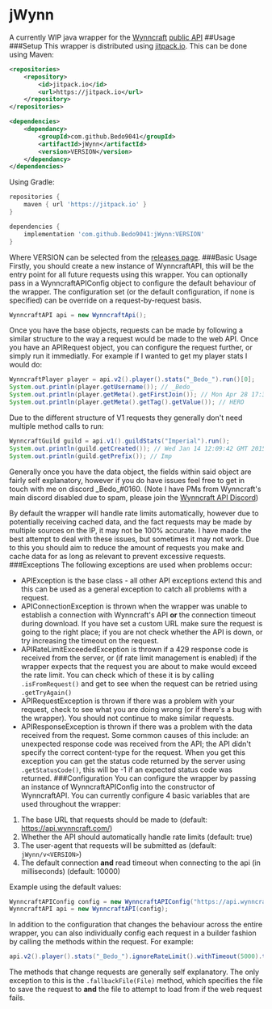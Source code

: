 jWynn
========
A currently WIP java wrapper for the [Wynncraft](https://wynncraft.com/) [public API](https://docs.wynncraft.com/)
##Usage
###Setup
This wrapper is distributed using [jitpack.io](https://jitpack.io/). This can be done using Maven:
```xml
<repositories>
	<repository>
	    <id>jitpack.io</id>
	    <url>https://jitpack.io</url>
    </repository>
</repositories>
```
```xml
<dependencies>
    <dependancy>
        <groupId>com.github.Bedo9041</groupId>
        <artifactId>jWynn</artifactId>
        <version>VERSION</version>
    </dependancy>
</dependencies>
```
Using Gradle:
```groovy
repositories {
    maven { url 'https://jitpack.io' }
}
```
```groovy
dependencies {
    implementation 'com.github.Bedo9041:jWynn:VERSION'
}
```
Where VERSION can be selected from the [releases page](https://github.com/Bedo9041/jWynn/releases).
###Basic Usage
Firstly, you should create a new instance of WynncraftAPI, this will be the entry point for all future requests using this wrapper. You can optionally pass in a WynncraftAPIConfig object to configure the default behaviour of the wrapper. The configuration set (or the default configuration, if none is specified) can be override on a request-by-request basis.
```java
WynncraftAPI api = new WynncraftApi();
```
Once you have the base objects, requests can be made by following a similar structure to the way a request would be made to the web API. Once you have an APIRequest object, you can configure the request further, or simply run it immediatly. For example if I wanted to get my player stats I would do:
```java
WynncraftPlayer player = api.v2().player().stats("_Bedo_").run()[0];
System.out.println(player.getUsername()); // _Bedo_
System.out.println(player.getMeta().getFirstJoin()); // Mon Apr 28 17:37:03 BST 2014
System.out.println(player.getMeta().getTag().getValue()); // HERO
```
Due to the different structure of V1 requests they generally don't need multiple method calls to run:
```java
WynncraftGuild guild = api.v1().guildStats("Imperial").run();
System.out.println(guild.getCreated()); // Wed Jan 14 12:09:42 GMT 2015
System.out.println(guild.getPrefix()); // Imp
```
Generally once you have the data object, the fields within said object are fairly self explanatory, however if you do have issues feel free to get in touch with me on discord \_Bedo\_#0160. (Note I have PMs from Wynncraft's main discord disabled due to spam, please join the [Wynncraft API Discord](https://discord.gg/nUFD9xX))

By default the wrapper will handle rate limits automatically, however due to potentially receiving cached data, and the fact requests may be made by multiple sources on the IP, it may not be 100% accurate. I have made the best attempt to deal with these issues, but sometimes it may not work. Due to this you should aim to reduce the amount of requests you make and cache data for as long as relevant to prevent excessive requests.
###Exceptions
The following exceptions are used when problems occur:
* APIException is the base class - all other API exceptions extend this and this can be used as a general exception to catch all problems with a request.
* APIConnectionException is thrown when the wrapper was unable to establish a connection with Wynncraft's API **or** the connection timeout during download. If you have set a custom URL make sure the request is going to the right place; if you are not check whether the API is down, or try increasing the timeout on the request.
* APIRateLimitExceededException is thrown if a 429 response code is received from the server, or (if rate limit management is enabled) if the wrapper expects that the request you are about to make would exceed the rate limit. You can check which of these it is by calling `.isFromRequest()` and get to see when the request can be retried using `.getTryAgain()` 
* APIRequestException is thrown if there was a problem with your request, check to see what you are doing wrong (or if there's a bug with the wrapper). You should not continue to make similar requests.
* APIResponseException is thrown if there was a problem with the data received from the request. Some common causes of this include: an unexpected response code was received from the API; the API didn't specify the correct content-type for the request. When you get this exception you can get the status code returned by the server using `.getStatusCode()`, this will be -1 if an expected status code was returned.
###Configuration
You can configure the wrapper by passing an instance of WynncraftAPIConfig into the constructor of WynncraftAPI. You can currently configure 4 basic variables that are used throughout the wrapper:
1. The base URL that requests should be made to (default: https://api.wynncraft.com/)
2. Whether the API should automatically handle rate limits (default: true)
3. The user-agent that requests will be submitted as (default: `jWynn/v<VERSION>`)
4. The default connection **and** read timeout when connecting to the api (in milliseconds) (default: 10000)

Example using the default values:
```java
WynncraftAPIConfig config = new WynncraftAPIConfig("https://api.wynncraft.com/", true, "jWynn/v" + WynncraftAPI.VERSION, 10000);
WynncraftAPI api = new WynncraftAPI(config);
```
In addition to the configuration that changes the behaviour across the entire wrapper, you can also individually config each request in a builder fashion by calling the methods within the request. For example:
```java
api.v2().player().stats("_Bedo_").ignoreRateLimit().withTimeout(5000).toURL("https://example.com/").run();
```
The methods that change requests are generally self explanatory. The only exception to this is the `.fallbackFile(File)` method, which specifies the file to save the request to **and** the file to attempt to load from if the web request fails.